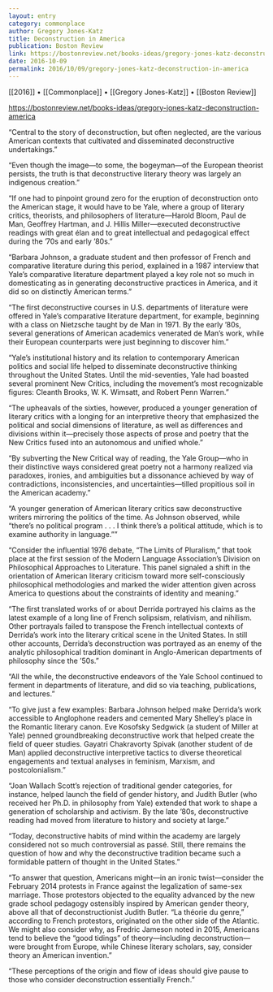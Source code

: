 ```yaml
---
layout: entry
category: commonplace
author: Gregory Jones-Katz
title: Deconstruction in America
publication: Boston Review
link: https://bostonreview.net/books-ideas/gregory-jones-katz-deconstruction-america
date: 2016-10-09
permalink: 2016/10/09/gregory-jones-katz-deconstruction-in-america
---
```


[[2016]] • [[Commonplace]] • [[Gregory Jones-Katz]] • [[Boston Review]]

https://bostonreview.net/books-ideas/gregory-jones-katz-deconstruction-america

“Central to the story of deconstruction, but often neglected, are the various American contexts that cultivated and disseminated deconstructive undertakings.”

“Even though the image—to some, the bogeyman—of the European theorist persists, the truth is that deconstructive literary theory was largely an indigenous creation.”

“If one had to pinpoint ground zero for the eruption of deconstruction onto the American stage, it would have to be Yale, where a group of literary critics, theorists, and philosophers of literature—Harold Bloom, Paul de Man, Geoffrey Hartman, and J. Hillis Miller—executed deconstructive readings with great élan and to great intellectual and pedagogical effect during the ’70s and early ’80s.”

“Barbara Johnson, a graduate student and then professor of French and comparative literature during this period, explained in a 1987 interview that Yale’s comparative literature department played a key role not so much in domesticating as in generating deconstructive practices in America, and it did so on distinctly American terms.”

“The first deconstructive courses in U.S. departments of literature were offered in Yale’s comparative literature department, for example, beginning with a class on Nietzsche taught by de Man in 1971. By the early ’80s, several generations of American academics venerated de Man’s work, while their European counterparts were just beginning to discover him.”

“Yale’s institutional history and its relation to contemporary American politics and social life helped to disseminate deconstructive thinking throughout the United States. Until the mid-seventies, Yale had boasted several prominent New Critics, including the movement’s most recognizable figures: Cleanth Brooks, W. K. Wimsatt, and Robert Penn Warren.”

“The upheavals of the sixties, however, produced a younger generation of literary critics with a longing for an interpretive theory that emphasized the political and social dimensions of literature, as well as differences and divisions within it—precisely those aspects of prose and poetry that the New Critics fused into an autonomous and unified whole.”

“By subverting the New Critical way of reading, the Yale Group—who in their distinctive ways considered great poetry not a harmony realized via paradoxes, ironies, and ambiguities but a dissonance achieved by way of contradictions, inconsistencies, and uncertainties—tilled propitious soil in the American academy.”

“A younger generation of American literary critics saw deconstructive writers mirroring the politics of the time. As Johnson observed, while “there’s no political program . . . I think there’s a political attitude, which is to examine authority in language.””

“Consider the influential 1976 debate, “The Limits of Pluralism,” that took place at the first session of the Modern Language Association’s Division on Philosophical Approaches to Literature. This panel signaled a shift in the orientation of American literary criticism toward more self-consciously philosophical methodologies and marked the wider attention given across America to questions about the constraints of identity and meaning.”

“The first translated works of or about Derrida portrayed his claims as the latest example of a long line of French solipsism, relativism, and nihilism. Other portrayals failed to transpose the French intellectual contexts of Derrida’s work into the literary critical scene in the United States. In still other accounts, Derrida’s deconstruction was portrayed as an enemy of the analytic philosophical tradition dominant in Anglo-American departments of philosophy since the ’50s.”

“All the while, the deconstructive endeavors of the Yale School continued to ferment in departments of literature, and did so via teaching, publications, and lectures.”

“To give just a few examples: Barbara Johnson helped make Derrida’s work accessible to Anglophone readers and cemented Mary Shelley’s place in the Romantic literary canon. Eve Kosofsky Sedgwick (a student of Miller at Yale) penned groundbreaking deconstructive work that helped create the field of queer studies. Gayatri Chakravorty Spivak (another student of de Man) applied deconstructive interpretive tactics to diverse theoretical engagements and textual analyses in feminism, Marxism, and postcolonialism.”

“Joan Wallach Scott’s rejection of traditional gender categories, for instance, helped launch the field of gender history, and Judith Butler (who received her Ph.D. in philosophy from Yale) extended that work to shape a generation of scholarship and activism. By the late ’80s, deconstructive reading had moved from literature to history and society at large.”

“Today, deconstructive habits of mind within the academy are largely considered not so much controversial as passé. Still, there remains the question of how and why the deconstructive tradition became such a formidable pattern of thought in the United States.”

“To answer that question, Americans might—in an ironic twist—consider the February 2014 protests in France against the legalization of same-sex marriage. Those protestors objected to the equality advanced by the new grade school pedagogy ostensibly inspired by American gender theory, above all that of deconstructionist Judith Butler. “La théorie du genre,” according to French protestors, originated on the other side of the Atlantic. We might also consider why, as Fredric Jameson noted in 2015, Americans tend to believe the “good tidings” of theory—including deconstruction—were brought from Europe, while Chinese literary scholars, say, consider theory an American invention.”

“These perceptions of the origin and flow of ideas should give pause to those who consider deconstruction essentially French.”
